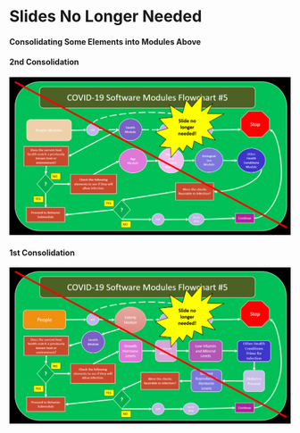 # Slides No Longer Needed


#### Consolidating Some Elements into Modules Above

#### 2nd Consolidation

![flowchart 4a](https://github.com/covid-cure/COVID-19/blob/master/covid-19_flowcharts/files/covid-19_flowchart_3a.PNG?raw=true)




#### 1st Consolidation

![flowchart 4](https://github.com/covid-cure/COVID-19/blob/master/covid-19_flowcharts/files/covid-19_flowchart_4.PNG?raw=true)


